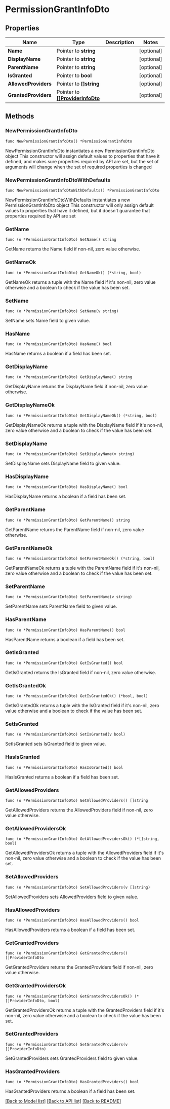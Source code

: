 # PermissionGrantInfoDto

## Properties

Name | Type | Description | Notes
------------ | ------------- | ------------- | -------------
**Name** | Pointer to **string** |  | [optional] 
**DisplayName** | Pointer to **string** |  | [optional] 
**ParentName** | Pointer to **string** |  | [optional] 
**IsGranted** | Pointer to **bool** |  | [optional] 
**AllowedProviders** | Pointer to **[]string** |  | [optional] 
**GrantedProviders** | Pointer to [**[]ProviderInfoDto**](ProviderInfoDto.md) |  | [optional] 

## Methods

### NewPermissionGrantInfoDto

`func NewPermissionGrantInfoDto() *PermissionGrantInfoDto`

NewPermissionGrantInfoDto instantiates a new PermissionGrantInfoDto object
This constructor will assign default values to properties that have it defined,
and makes sure properties required by API are set, but the set of arguments
will change when the set of required properties is changed

### NewPermissionGrantInfoDtoWithDefaults

`func NewPermissionGrantInfoDtoWithDefaults() *PermissionGrantInfoDto`

NewPermissionGrantInfoDtoWithDefaults instantiates a new PermissionGrantInfoDto object
This constructor will only assign default values to properties that have it defined,
but it doesn't guarantee that properties required by API are set

### GetName

`func (o *PermissionGrantInfoDto) GetName() string`

GetName returns the Name field if non-nil, zero value otherwise.

### GetNameOk

`func (o *PermissionGrantInfoDto) GetNameOk() (*string, bool)`

GetNameOk returns a tuple with the Name field if it's non-nil, zero value otherwise
and a boolean to check if the value has been set.

### SetName

`func (o *PermissionGrantInfoDto) SetName(v string)`

SetName sets Name field to given value.

### HasName

`func (o *PermissionGrantInfoDto) HasName() bool`

HasName returns a boolean if a field has been set.

### GetDisplayName

`func (o *PermissionGrantInfoDto) GetDisplayName() string`

GetDisplayName returns the DisplayName field if non-nil, zero value otherwise.

### GetDisplayNameOk

`func (o *PermissionGrantInfoDto) GetDisplayNameOk() (*string, bool)`

GetDisplayNameOk returns a tuple with the DisplayName field if it's non-nil, zero value otherwise
and a boolean to check if the value has been set.

### SetDisplayName

`func (o *PermissionGrantInfoDto) SetDisplayName(v string)`

SetDisplayName sets DisplayName field to given value.

### HasDisplayName

`func (o *PermissionGrantInfoDto) HasDisplayName() bool`

HasDisplayName returns a boolean if a field has been set.

### GetParentName

`func (o *PermissionGrantInfoDto) GetParentName() string`

GetParentName returns the ParentName field if non-nil, zero value otherwise.

### GetParentNameOk

`func (o *PermissionGrantInfoDto) GetParentNameOk() (*string, bool)`

GetParentNameOk returns a tuple with the ParentName field if it's non-nil, zero value otherwise
and a boolean to check if the value has been set.

### SetParentName

`func (o *PermissionGrantInfoDto) SetParentName(v string)`

SetParentName sets ParentName field to given value.

### HasParentName

`func (o *PermissionGrantInfoDto) HasParentName() bool`

HasParentName returns a boolean if a field has been set.

### GetIsGranted

`func (o *PermissionGrantInfoDto) GetIsGranted() bool`

GetIsGranted returns the IsGranted field if non-nil, zero value otherwise.

### GetIsGrantedOk

`func (o *PermissionGrantInfoDto) GetIsGrantedOk() (*bool, bool)`

GetIsGrantedOk returns a tuple with the IsGranted field if it's non-nil, zero value otherwise
and a boolean to check if the value has been set.

### SetIsGranted

`func (o *PermissionGrantInfoDto) SetIsGranted(v bool)`

SetIsGranted sets IsGranted field to given value.

### HasIsGranted

`func (o *PermissionGrantInfoDto) HasIsGranted() bool`

HasIsGranted returns a boolean if a field has been set.

### GetAllowedProviders

`func (o *PermissionGrantInfoDto) GetAllowedProviders() []string`

GetAllowedProviders returns the AllowedProviders field if non-nil, zero value otherwise.

### GetAllowedProvidersOk

`func (o *PermissionGrantInfoDto) GetAllowedProvidersOk() (*[]string, bool)`

GetAllowedProvidersOk returns a tuple with the AllowedProviders field if it's non-nil, zero value otherwise
and a boolean to check if the value has been set.

### SetAllowedProviders

`func (o *PermissionGrantInfoDto) SetAllowedProviders(v []string)`

SetAllowedProviders sets AllowedProviders field to given value.

### HasAllowedProviders

`func (o *PermissionGrantInfoDto) HasAllowedProviders() bool`

HasAllowedProviders returns a boolean if a field has been set.

### GetGrantedProviders

`func (o *PermissionGrantInfoDto) GetGrantedProviders() []ProviderInfoDto`

GetGrantedProviders returns the GrantedProviders field if non-nil, zero value otherwise.

### GetGrantedProvidersOk

`func (o *PermissionGrantInfoDto) GetGrantedProvidersOk() (*[]ProviderInfoDto, bool)`

GetGrantedProvidersOk returns a tuple with the GrantedProviders field if it's non-nil, zero value otherwise
and a boolean to check if the value has been set.

### SetGrantedProviders

`func (o *PermissionGrantInfoDto) SetGrantedProviders(v []ProviderInfoDto)`

SetGrantedProviders sets GrantedProviders field to given value.

### HasGrantedProviders

`func (o *PermissionGrantInfoDto) HasGrantedProviders() bool`

HasGrantedProviders returns a boolean if a field has been set.


[[Back to Model list]](../README.md#documentation-for-models) [[Back to API list]](../README.md#documentation-for-api-endpoints) [[Back to README]](../README.md)



